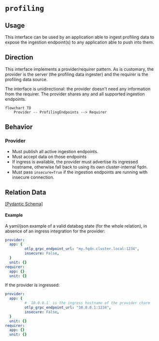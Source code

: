 # `profiling`

## Usage

This interface can be used by an application able to ingest profiling data to expose the ingestion 
endpoint(s) to any application able to push into them.

## Direction

This interface implements a provider/requirer pattern. As is customary, the provider is the server 
(the profiling data ingester) and the requirer is the profiling data source.

The interface is unidirectional: the provider doesn't need any information from the requirer.
The provider shares any and all supported ingestion endpoints.

```mermaid
flowchart TD
    Provider -- ProfilingEndpoints --> Requirer
```

## Behavior
### Provider

- Must publish all active ingestion endpoints.
- Must accept data on those endpoints
- If ingress is available, the provider must advertise its ingressed hostname, 
  otherwise fall back to using its own cluster-internal fqdn.
- Must pass `insecure=True` if the ingestion endpoints are running with insecure connection.

## Relation Data

[\[Pydantic Schema\]](./schema.py)

#### Example
A yaml/json example of a valid databag state (for the whole relation), in absence of an ingress 
integration for the provider:
```yaml
provider:
  app: {
         otlp_grpc_endpoint_url: "my.fqdn.cluster.local:1234",
         insecure: False,
  }
  unit: {}
requirer:
  app: {}
  unit: {}
```

If the provider is ingressed:
```yaml
provider:
  app: {
         # `10.0.0.1` is the ingress hostname of the provider charm
         otlp_grpc_endpoint_url: "10.0.0.1:1234",
         insecure: False,
  }
  unit: {}
requirer:
  app: {}
  unit: {}
```
